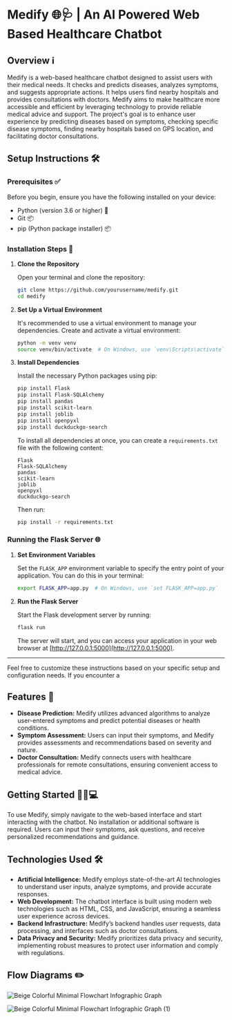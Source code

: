 # Medify 🌐🩺 | An AI Powered Web Based Healthcare Chatbot

## Overview ℹ️
Medify is a web-based healthcare chatbot designed to assist users with their medical needs. It checks and predicts diseases, analyzes symptoms, and suggests appropriate actions. It helps users find nearby hospitals and provides consultations with doctors. Medify aims to make healthcare more accessible and efficient by leveraging technology to provide reliable medical advice and support. The project's goal is to enhance user experience by predicting diseases based on symptoms, checking specific disease symptoms, finding nearby hospitals based on GPS location, and facilitating doctor consultations.

## Setup Instructions 🛠️

### Prerequisites ✅

Before you begin, ensure you have the following installed on your device:

- Python (version 3.6 or higher) 🐍
- Git 📦
- pip (Python package installer) 📦

### Installation Steps 🚀

1. **Clone the Repository**

    Open your terminal and clone the repository:

    ```bash
    git clone https://github.com/yourusername/medify.git
    cd medify
    ```

2. **Set Up a Virtual Environment**

    It's recommended to use a virtual environment to manage your dependencies. Create and activate a virtual environment:

    ```bash
    python -m venv venv
    source venv/bin/activate  # On Windows, use `venv\Scripts\activate`
    ```

3. **Install Dependencies**

    Install the necessary Python packages using pip:

    ```bash
    pip install Flask
    pip install Flask-SQLAlchemy
    pip install pandas
    pip install scikit-learn
    pip install joblib
    pip install openpyxl
    pip install duckduckgo-search
    ```

    To install all dependencies at once, you can create a `requirements.txt` file with the following content:

    ```
    Flask
    Flask-SQLAlchemy
    pandas
    scikit-learn
    joblib
    openpyxl
    duckduckgo-search
    ```

    Then run:

    ```bash
    pip install -r requirements.txt
    ```

### Running the Flask Server 🌐

1. **Set Environment Variables**

    Set the `FLASK_APP` environment variable to specify the entry point of your application. You can do this in your terminal:

    ```bash
    export FLASK_APP=app.py  # On Windows, use `set FLASK_APP=app.py`
    ```

2. **Run the Flask Server**

    Start the Flask development server by running:

    ```bash
    flask run
    ```

    The server will start, and you can access your application in your web browser at [http://127.0.0.1:5000](http://127.0.0.1:5000).

---

Feel free to customize these instructions based on your specific setup and configuration needs. If you encounter a


## Features 🚀
- **Disease Prediction:** Medify utilizes advanced algorithms to analyze user-entered symptoms and predict potential diseases or health conditions.
- **Symptom Assessment:** Users can input their symptoms, and Medify provides assessments and recommendations based on severity and nature.
- **Doctor Consultation:** Medify connects users with healthcare professionals for remote consultations, ensuring convenient access to medical advice.

## Getting Started 🏃‍♂️💻
To use Medify, simply navigate to the web-based interface and start interacting with the chatbot. No installation or additional software is required. Users can input their symptoms, ask questions, and receive personalized recommendations and guidance.

## Technologies Used 🛠️
- **Artificial Intelligence:** Medify employs state-of-the-art AI technologies to understand user inputs, analyze symptoms, and provide accurate responses.
- **Web Development:** The chatbot interface is built using modern web technologies such as HTML, CSS, and JavaScript, ensuring a seamless user experience across devices.
- **Backend Infrastructure:** Medify’s backend handles user requests, data processing, and interfaces such as doctor consultations.
- **Data Privacy and Security:** Medify prioritizes data privacy and security, implementing robust measures to protect user information and comply with regulations.

## Flow Diagrams ✏️


![Beige Colorful Minimal Flowchart Infographic Graph](https://github.com/SomnathBiswas/Debug-Detectives/assets/108716703/a9a0826a-12a4-4c7a-a60e-1cdc3c0e38a4)

![Beige Colorful Minimal Flowchart Infographic Graph (1)](https://github.com/SomnathBiswas/Debug-Detectives/assets/108716703/121dd2fd-1fe4-43de-8a97-c542a3aa966d)


